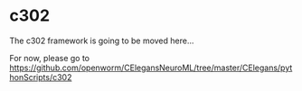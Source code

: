 # c302

The c302 framework is going to be moved here...

For now, please go to https://github.com/openworm/CElegansNeuroML/tree/master/CElegans/pythonScripts/c302
